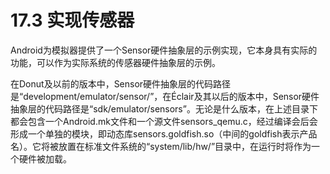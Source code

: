 # 17.3 实现传感器


Android为模拟器提供了一个Sensor硬件抽象层的示例实现，它本身具有实际的功能，可以作为实际系统的传感器硬件抽象层的示例。

在Donut及以前的版本中，Sensor硬件抽象层的代码路径是“development/emulator/sensor/”，在Éclair及其以后的版本中，Sensor硬件抽象层的代码路径是“sdk/emulator/sensors”。无论是什么版本，在上述目录下都会包含一个Android.mk文件和一个源文件sensors_qemu.c，经过编译会后会形成一个单独的模块，即动态库sensors.goldfish.so（中间的goldfish表示产品名）。它将被放置在标准文件系统的“system/lib/hw/”目录中，在运行时将作为一个硬件被加载。